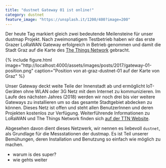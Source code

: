 ```yaml
---
title: "dustnet Gateway 01 ist online!"
category: dustnet
feature_image: "https://unsplash.it/1200/400?image=200"
---
```


Der heute Tag markiert gleich zwei bedeutende Meilensteine für unser dustmap Projekt. Nach zweimonatigem Testbetrieb haben wir das erste Grazer LoRaWAN Gateway erfolgreich in Betrieb genommen und damit die Stadt Graz auf die Karte des [The Things Network](https://www.thethingsnetwork.org) gebracht.

<!-- more -->

{% include figure.html image="http://localhost:4000/assets/images/posts/2017/gateway-01-position.png" caption="Position von at-graz-dustnet-01 auf der Karte von Graz" %}

Unser Gateway deckt weite Teile der Innenstadt ab und ermöglicht IoT-Geräten ohne WLAN oder 3G Netz mit dem Internet zu kommunizieren. Im Laufe des nächsten Jahres (2018) werden wir noch drei bis vier weitere Gateways zu installieren um so das gesamte Stadtgebiet abdecken zu können. Dieses Netz ist offen und steht allen BenutzerInnen und deren Projekten kostenlos zur Verfügung. Weiterführende Informationen zu LoRaWAN und The Things Network finden sich [auf der TTN Website](https://www.thethingsnetwork.org/docs/).

Abgesehen davon dient dieses Netzwerk, wir nennen es liebevoll `dustnet`, als Grundlage für die Messstationen der dustmap. Es ist Teil unserer Bemühungen, deren Installation und Benutzung so einfach wie möglich zu machen.

- warum is des super?
- wie gehts weiter

